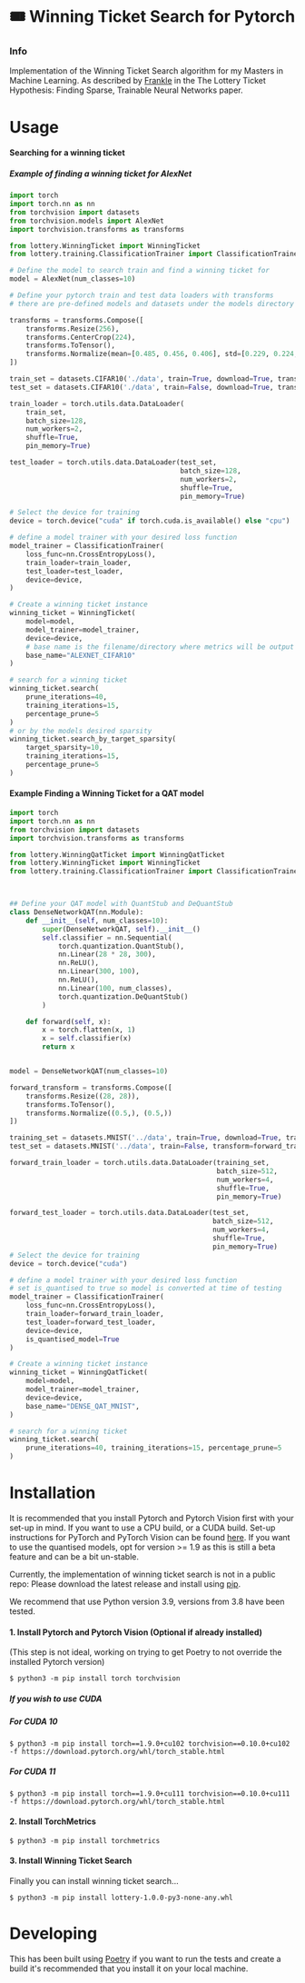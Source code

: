 # 🎟️ Winning Ticket Search for Pytorch

### Info

Implementation of the Winning Ticket Search algorithm for my Masters in Machine Learning. As described
by [Frankle](https://arxiv.org/abs/1803.03635) in the The Lottery Ticket Hypothesis: Finding Sparse, Trainable Neural
Networks paper.

# Usage

#### Searching for a winning ticket

##### Example of finding a winning ticket for AlexNet

```python
import torch
import torch.nn as nn
from torchvision import datasets
from torchvision.models import AlexNet
import torchvision.transforms as transforms

from lottery.WinningTicket import WinningTicket
from lottery.training.ClassificationTrainer import ClassificationTrainer

# Define the model to search train and find a winning ticket for
model = AlexNet(num_classes=10)

# Define your pytorch train and test data loaders with transforms
# there are pre-defined models and datasets under the models directory for convenience

transforms = transforms.Compose([
    transforms.Resize(256),
    transforms.CenterCrop(224),
    transforms.ToTensor(),
    transforms.Normalize(mean=[0.485, 0.456, 0.406], std=[0.229, 0.224, 0.225]),
])

train_set = datasets.CIFAR10('./data', train=True, download=True, transform=transforms)
test_set = datasets.CIFAR10('./data', train=False, download=True, transform=transforms)

train_loader = torch.utils.data.DataLoader(
    train_set,
    batch_size=128,
    num_workers=2,
    shuffle=True,
    pin_memory=True)

test_loader = torch.utils.data.DataLoader(test_set,
                                          batch_size=128,
                                          num_workers=2,
                                          shuffle=True,
                                          pin_memory=True)

# Select the device for training
device = torch.device("cuda" if torch.cuda.is_available() else "cpu")

# define a model trainer with your desired loss function
model_trainer = ClassificationTrainer(
    loss_func=nn.CrossEntropyLoss(),
    train_loader=train_loader,
    test_loader=test_loader,
    device=device,
)

# Create a winning ticket instance
winning_ticket = WinningTicket(
    model=model,
    model_trainer=model_trainer,
    device=device,
    # base name is the filename/directory where metrics will be output if logging is switch on
    base_name="ALEXNET_CIFAR10"
)

# search for a winning ticket
winning_ticket.search(
    prune_iterations=40,
    training_iterations=15,
    percentage_prune=5
)
# or by the models desired sparsity
winning_ticket.search_by_target_sparsity(
    target_sparsity=10,
    training_iterations=15,
    percentage_prune=5
)
```

#### Example Finding a Winning Ticket for a QAT model

```python
import torch
import torch.nn as nn
from torchvision import datasets
import torchvision.transforms as transforms

from lottery.WinningQatTicket import WinningQatTicket
from lottery.WinningTicket import WinningTicket
from lottery.training.ClassificationTrainer import ClassificationTrainer



## Define your QAT model with QuantStub and DeQuantStub
class DenseNetworkQAT(nn.Module):
    def __init__(self, num_classes=10):
        super(DenseNetworkQAT, self).__init__()
        self.classifier = nn.Sequential(
            torch.quantization.QuantStub(),
            nn.Linear(28 * 28, 300),
            nn.ReLU(),
            nn.Linear(300, 100),
            nn.ReLU(),
            nn.Linear(100, num_classes),
            torch.quantization.DeQuantStub()
        )

    def forward(self, x):
        x = torch.flatten(x, 1)
        x = self.classifier(x)
        return x


model = DenseNetworkQAT(num_classes=10)

forward_transform = transforms.Compose([
    transforms.Resize((28, 28)),
    transforms.ToTensor(),
    transforms.Normalize((0.5,), (0.5,))
])

training_set = datasets.MNIST('../data', train=True, download=True, transform=forward_transform)
test_set = datasets.MNIST('../data', train=False, transform=forward_transform)

forward_train_loader = torch.utils.data.DataLoader(training_set,
                                                   batch_size=512,
                                                   num_workers=4,
                                                   shuffle=True,
                                                   pin_memory=True)

forward_test_loader = torch.utils.data.DataLoader(test_set,
                                                  batch_size=512,
                                                  num_workers=4,
                                                  shuffle=True,
                                                  pin_memory=True)
# Select the device for training
device = torch.device("cuda")

# define a model trainer with your desired loss function
# set is_quantised to true so model is converted at time of testing
model_trainer = ClassificationTrainer(
    loss_func=nn.CrossEntropyLoss(),
    train_loader=forward_train_loader,
    test_loader=forward_test_loader,
    device=device,
    is_quantised_model=True
)

# Create a winning ticket instance
winning_ticket = WinningQatTicket(
    model=model,
    model_trainer=model_trainer,
    device=device,
    base_name="DENSE_QAT_MNIST",
)

# search for a winning ticket
winning_ticket.search(
    prune_iterations=40, training_iterations=15, percentage_prune=5
)
```

# Installation

It is recommended that you install Pytorch and Pytorch Vision first with your set-up in mind. If you want to use a
CPU build, or a CUDA build. Set-up instructions for PyTorch and PyTorch Vision can be
found [here](https://pytorch.org/). If you want to use the quantised models, opt for version >= 1.9 as this is still a
beta feature and can be a bit un-stable.

Currently, the implementation of winning ticket search is not in a public repo:
Please download the latest release and install using [pip](https://pypi.org/project/pip/).

We recommend that use Python version 3.9, versions from 3.8 have been tested.

#### 1. Install Pytorch and Pytorch Vision (Optional if already installed)
(This step is not ideal, working on trying to get Poetry to not override the installed Pytorch version)
```shell
$ python3 -m pip install torch torchvision
```

##### If you wish to use CUDA

##### For CUDA 10
```shell
$ python3 -m pip install torch==1.9.0+cu102 torchvision==0.10.0+cu102 -f https://download.pytorch.org/whl/torch_stable.html
```

##### For CUDA 11
```shell
$ python3 -m pip install torch==1.9.0+cu111 torchvision==0.10.0+cu111 -f https://download.pytorch.org/whl/torch_stable.html
```

#### 2. Install TorchMetrics
```shell
$ python3 -m pip install torchmetrics
```

#### 3. Install Winning Ticket Search

Finally you can install winning ticket search...

```shell
$ python3 -m pip install lottery-1.0.0-py3-none-any.whl
```

# Developing

This has been built using [Poetry](https://python-poetry.org/) if you want to run the tests and create a build it's
recommended that you install it on your local machine. 
